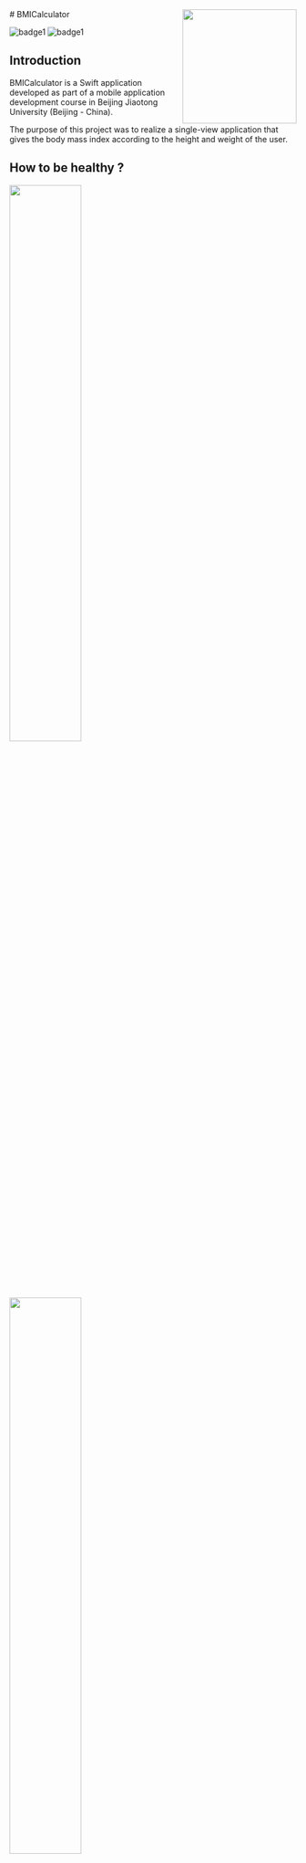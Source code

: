 <img src="https://github.com/Estayparadox/BMICalculator/blob/master/ressources/Icon-App-60x60.png" alt="" data-canonical-src="https://github.com/Estayparadox/BMICalculator/blob/master/ressources/Icon-App-60x60.png" align="right" width="200" height="200" />
# BMICalculator

![badge1](https://img.shields.io/badge/license-MIT-brightgreen.svg )
![badge1](https://img.shields.io/badge/language-Swift-yellow.svg )

## Introduction
BMICalculator is a Swift application developed as part of a mobile application development course in Beijing Jiaotong University (Beijing - China).

The purpose of this project was to realize a single-view application that gives the body mass index according to the height and weight of the user.

## How to be healthy ?

<img src="https://github.com/Estayparadox/BMICalculator/blob/master/ressources/calculimcENG.jpg" alt="" data-canonical-src="https://github.com/Estayparadox/BMICalculator/blob/master/ressources/calculimcENG.jpg" width="50%" height="50%" />
<img src="https://github.com/Estayparadox/BMICalculator/blob/master/ressources/IMCENG.png" alt="" data-canonical-src="https://github.com/Estayparadox/BMICalculator/blob/master/ressources/IMCENG.png" width="50%" height="50%" />

## Demo

<img src="https://github.com/Estayparadox/BMICalculator/blob/master/ressources/demo.gif" alt="" data-canonical-src="https://github.com/Estayparadox/BMICalculator/blob/master/ressources/demo.gif" width="50%" height="50%" />

## Requirement
* iOS 12.1
* Swift 4.2
